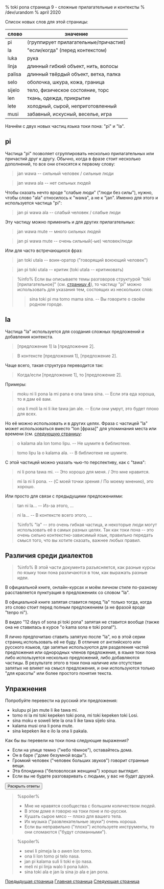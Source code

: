 % toki pona страница 9  - сложные прилагательные и контексты
% /dev/urandom
% april 2020

Список новых слов для этой страницы:

| слово     | значение                                |
|-----------|-----------------------------------------|
| pi        | (группирует прилагательные/причастия)   |
| la        | "если/когда" (перед контекстом)         |
| luka      | рука                                    |
| linja     | длинный гибкий объект, нить, волосы     |
| palisa    | длинный твёрдый объект, ветка, палка    |
| selo      | оболочка, шкура, кожа, граница          |
| sijelo    | тело, физическое состояние, торс        |
| len       | ткань, одежда, прикрытие                |
| lete      | холодный, сырой, неприготовленный       |
| musi      | забавный, искусный, веселье, игра       |

Начнём с двух новых частиц языка токи пона: "pi" и "la".

## pi

Частица "pi" позволяет сгруппировать несколько прилагательных или причастий друг
к другу. Обычно, когда в фразе стоит несколько дополнений, то все они относятся
к первому слову:

> jan wawa -- сильный человек / сильные люди

> jan wawa ala -- нет сильных людей

Чтобы сказать нечто вроде "слабые люди" ("люди без силы"), нужно, чтобы слово
"ala" относилось к "wawa", а не к "jan". Именно для этого и используется частица
"pi":

> jan pi wawa ala -- слабый человек / слабые люди

Эту частицу можно применить и для других прилагательных:

> jan wawa mute -- много сильных людей

> jan pi wawa mute -- очень сильный(-ые) человек/люди

Или для часто встречающихся фраз:

> jan toki utala -- воин-оратор ("говорящий воюющий человек")

> jan pi toki utala -- критик (toki utala -- критиковать)

> %info%
> Если вы описываете темы разговоров структурой "toki [прилагательное]" (см.
> [страницу 4](ru_4.html)), то частицу "pi" можно использовать для указания тем,
> состоящих из нескольких слов:
>
> > sina toki pi ma tomo mama sina. -- Вы говорите о своём родном городе.
>

## la

Частица "la" используется для создания сложных предложений и добавления
контекста.

> [предложение 1] la [предложение 2].

> В контексте [предложения 1], [предложение 2].

Чаще всего, такая структура переводится так:

> Когда/если [предложение 1], то [предложение 2].

Примеры:

> moku ni li pona la mi pana e ona tawa sina. -- Если эта еда хороша, то я дам
> её вам.

> ona li moli la ni li ike tawa jan ale. -- Если они умрут, это будет плохо для
> всех.

Но её можно использовать и в других целях. Фраза с частицей "la" может
использоваться вместо "lon [фраза]" для упоминания места или времени (см.
[следующую страницу](ru_10.html):

> o kalama ala lon tomo lipu. -- Не шумите в библиотеке.

> tomo lipu la o kalama ala. -- В библиотеке не шумите.

С этой частицей можно указать чью-то перспективу, как с "tawa":

> ni li pona tawa mi. -- Это хорошо для меня. / Это мне нравится.

> mi la ni li pona. -- (С моей точки зрения / По моему мнению), это хорошо.

Или просто для связи с предыдущими предложениями:

> tan ni la... -- Из-за этого, ...

> ni la... -- В контексте всего этого, ...

> %info%
> "la" -- это очень гибкая частица, и некоторые люди могут использовать её в
> самых разных целях. Так как токи пона -- это очень сильно контекстно-зависимый
> язык, правильно передать смысл того, что вы хотите сказать, важнее любых
> правил.

## Различия среди диалектов

> %info%
> В этой части документа разъясняется, как разные курсы по языку токи пона
> различаются в том, как выражать разные идеи.

В официальной книге, онлайн-курсах и моём личном стиле
по-разному расставляется пунктуация в предложениях со словом "la".

В официальной книге запятая ставится перед "la" только тогда, когда это слово
стоит перед полным предложением (а не фразой вроде "tenpo ni").

В видео "12 days of sona pi toki pona" запятая не ставится вообще (также она не
ставилась в курсе "o kama sona e toki pona!").

Я лично предпочитаю ставить запятую после "la", но в этой серии страниц
использовать её не буду. В отличие от английского или русского языков, где
запятые используются для разделения частей предложения или однородных членов
предложения, в языке токи пона либо используется несколько предложений, либо
добавляются частицы. В результате этого в токи пона наличие или отсутствие
запятых не влияет на смысл предложения, и они используются только "для красоты"
или более простого понятия текста.

## Упражнения

Попробуйте перевести на русский эти предложения:

* kulupu pi jan mute li ike tawa mi. 
* tomo ni la mi toki kepeken toki pona, mi toki kepeken toki Losi.
* sina moku e soweli lete la ona li ike tawa sijelo sina.
* kalama musi ona li pona mute.
* sina kepeken ike e ilo la ona li pakala.

Как бы вы перевели на токи пона следующие выражения?

* Если на улице темно ("небо тёмное"), оставайтесь дома.
* Он в баре ("доме безумной воды"). 
* Громкий человек ("человек больших звуков") говорит странные вещи.
* Эта блондинка ("беловолосая женщина") хорошо выглядит. 
* Если вы не будете разговаривать с людьми, у вас не будет друзей.

<button onclick="revealSpoilers();">Раскрыть ответы</button>

> %spoiler%
> * Мне не нравятся сообщества с большим количеством людей.
> * В этом доме я говорю на токи поне и по-русски.
> * Кушать сырое мясо -- плохо для вашего тела.
> * Их музыка ("развлекательные звуки") очень хороша.
> * Если вы неправильно ("плохо") используете инструменты, то они сломаются
> ("будут сломанными").
>

> %spoiler%
> * sewi li pimeja la o awen lon tomo.
> * ona li lon tomo pi telo nasa.
> * jan pi kalama suli li toki e ijo nasa.
> * meli ni pi linja walo li pona lukin.
> * sina toki ala e jan la sina jo ala e jan pona.
>

[Предыдущая страница](ru_8.html) [Главная страница](ru_index.html) [Следующая
страница](ru_10.html)
